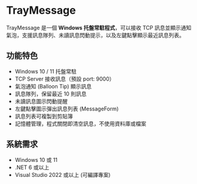 # TrayMessage

TrayMessage 是一個 **Windows 托盤常駐程式**，可以接收 TCP 訊息並顯示通知氣泡，支援訊息隊列、未讀訊息閃動提示，以及左鍵點擊顯示最近訊息列表。

## 功能特色

- Windows 10 / 11 托盤常駐
- TCP Server 接收訊息（預設 port: 9000）
- 氣泡通知 (Balloon Tip) 顯示訊息
- 訊息隊列，保留最近 10 則訊息
- 未讀訊息圖示閃動提醒
- 左鍵點擊圖示彈出訊息列表 (MessageForm)
- 訊息列表可複製到剪貼簿
- 記憶體管理，程式關閉即清空訊息，不使用資料庫或檔案

## 系統需求

- Windows 10 或 11
- .NET 6 或以上
- Visual Studio 2022 或以上 (可編譯專案)
